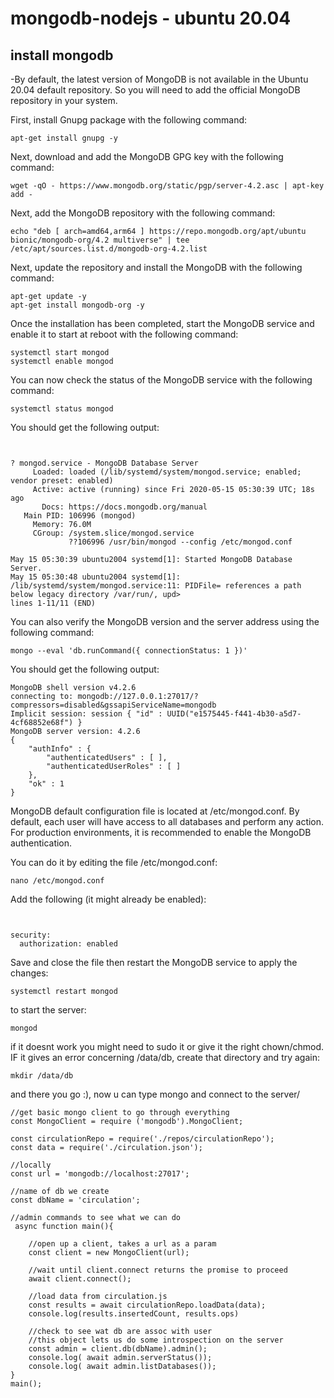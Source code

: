 # mongodb-nodejs - ubuntu 20.04

## install mongodb
-By default, the latest version of MongoDB is not available in the Ubuntu 20.04 default repository.
 So you will need to add the official MongoDB repository in your system.
 
 First, install Gnupg package with the following command:
 
 ```
 apt-get install gnupg -y
 ```
 
Next, download and add the MongoDB GPG key with the following command:
 ```
 wget -qO - https://www.mongodb.org/static/pgp/server-4.2.asc | apt-key add -
 ```
 Next, add the MongoDB repository with the following command:
 ```
 echo "deb [ arch=amd64,arm64 ] https://repo.mongodb.org/apt/ubuntu bionic/mongodb-org/4.2 multiverse" | tee /etc/apt/sources.list.d/mongodb-org-4.2.list
 ```
 

Next, update the repository and install the MongoDB with the following command:
```
apt-get update -y
apt-get install mongodb-org -y
```
Once the installation has been completed, start the MongoDB service and enable it to start at reboot with the following command:
```
systemctl start mongod
systemctl enable mongod
```

You can now check the status of the MongoDB service with the following command:
```
systemctl status mongod
```
You should get the following output:

```


? mongod.service - MongoDB Database Server
     Loaded: loaded (/lib/systemd/system/mongod.service; enabled; vendor preset: enabled)
     Active: active (running) since Fri 2020-05-15 05:30:39 UTC; 18s ago
       Docs: https://docs.mongodb.org/manual
   Main PID: 106996 (mongod)
     Memory: 76.0M
     CGroup: /system.slice/mongod.service
             ??106996 /usr/bin/mongod --config /etc/mongod.conf

May 15 05:30:39 ubuntu2004 systemd[1]: Started MongoDB Database Server.
May 15 05:30:48 ubuntu2004 systemd[1]: /lib/systemd/system/mongod.service:11: PIDFile= references a path below legacy directory /var/run/, upd>
lines 1-11/11 (END)
```

You can also verify the MongoDB version and the server address using the following command:

```
mongo --eval 'db.runCommand({ connectionStatus: 1 })'
```

You should get the following output:

```
MongoDB shell version v4.2.6
connecting to: mongodb://127.0.0.1:27017/?compressors=disabled&gssapiServiceName=mongodb
Implicit session: session { "id" : UUID("e1575445-f441-4b30-a5d7-4cf68852e68f") }
MongoDB server version: 4.2.6
{
	"authInfo" : {
		"authenticatedUsers" : [ ],
		"authenticatedUserRoles" : [ ]
	},
	"ok" : 1  
}
```
MongoDB default configuration file is located at /etc/mongod.conf. By default, each user will have access to all databases and perform any action. For production environments, it is recommended to enable the MongoDB authentication.

You can do it by editing the file /etc/mongod.conf:

```
nano /etc/mongod.conf
```
Add the following (it might already be enabled):

```


security:
  authorization: enabled

```

Save and close the file then restart the MongoDB service to apply the changes:
```
systemctl restart mongod

```
to start the server:

```
mongod
```

if it doesnt work you might need to sudo it or give it the right chown/chmod.
IF it gives an error concerning /data/db, create that directory and try again:
```
mkdir /data/db
```

and there you go :), now u can type mongo and connect to the server/

```
//get basic mongo client to go through everything
const MongoClient = require ('mongodb').MongoClient;

const circulationRepo = require('./repos/circulationRepo');
const data = require('./circulation.json');

//locally
const url = 'mongodb://localhost:27017';

//name of db we create
const dbName = 'circulation';

//admin commands to see what we can do
 async function main(){

    //open up a client, takes a url as a param
    const client = new MongoClient(url);

    //wait until client.connect returns the promise to proceed
    await client.connect();

    //load data from circulation.js
    const results = await circulationRepo.loadData(data);
    console.log(results.insertedCount, results.ops)

    //check to see wat db are assoc with user
    //this object lets us do some introspection on the server
    const admin = client.db(dbName).admin();
    console.log( await admin.serverStatus());
    console.log( await admin.listDatabases());
}
main();
```




 
